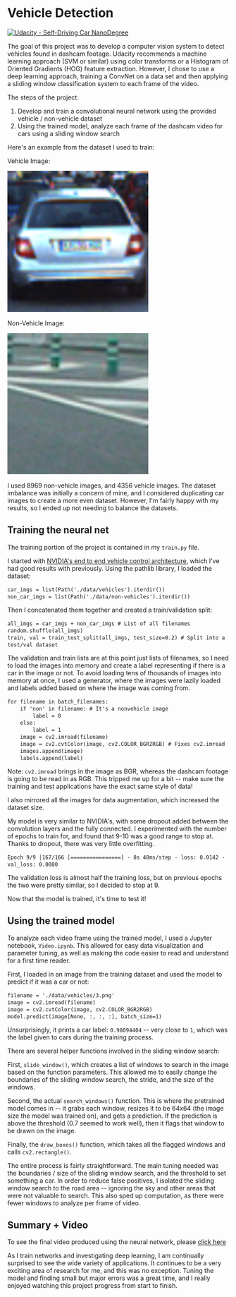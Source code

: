 # Vehicle Detection
[![Udacity - Self-Driving Car NanoDegree](https://s3.amazonaws.com/udacity-sdc/github/shield-carnd.svg)](http://www.udacity.com/drive)

The goal of this project was to develop a computer vision system to detect vehicles found in dashcam footage. Udacity recommends a machine learning approach (SVM or similar) using color transforms or a Histogram of Oriented Gradients (HOG) feature extraction. However, I chose to use a deep learning approach, training a ConvNet on a data set and then applying a sliding window classification system to each frame of the video.

The steps of the project:

1. Develop and train a convolutional neural network using the provided vehicle / non-vehicle dataset
1. Using the trained model, analyze each frame of the dashcam video for cars using a sliding window search

Here's an example from the dataset I used to train:

Vehicle Image:

![vehicle]

Non-Vehicle Image:

![non-vehicle]

I used 8969 non-vehicle images, and 4356 vehicle images. The dataset imbalance was initially a concern of mine, and I considered duplicating car images to create a more even dataset. However, I'm fairly happy with my results, so I ended up not needing to balance the datasets.

## Training the neural net

The training portion of the project is contained in my `train.py` file.

I started with [NVIDIA's end to end vehicle control architecture](https://images.nvidia.com/content/tegra/automotive/images/2016/solutions/pdf/end-to-end-dl-using-px.pdf), which I've had good results with previously. Using the pathlib library, I loaded the dataset:

```
car_imgs = list(Path('./data/vehicles').iterdir())
non_car_imgs = list(Path('./data/non-vehicles').iterdir())
```

Then I concatenated them together and created a train/validation split:

```
all_imgs = car_imgs + non_car_imgs # List of all filenames
random.shuffle(all_imgs)
train, val = train_test_split(all_imgs, test_size=0.2) # Split into a test/val dataset
```

The validation and train lists are at this point just lists of filenames, so I need to load the images into memory and create a label representing if there is a car in the image or not. To avoid loading tens of thousands of images into memory at once, I used a generator, where the images were lazily loaded and labels added based on where the image was coming from.

```
for filename in batch_filenames:
    if 'non' in filename: # It's a nonvehicle image
        label = 0
    else:
        label = 1
    image = cv2.imread(filename)
    image = cv2.cvtColor(image, cv2.COLOR_BGR2RGB) # Fixes cv2.imread
    images.append(image)
    labels.append(label)
```

Note: `cv2.imread` brings in the image as BGR, whereas the dashcam footage is going to be read in as RGB. This tripped me up for a bit -- make sure the training and test applications have the exact same style of data!

I also mirrored all the images for data augmentation, which increased the dataset size.

My model is very similar to NVIDIA's, with some dropout added between the convolution layers and the fully connected. I experimented with the number of epochs to train for, and found that 9-10 was a good range to stop at. Thanks to dropout, there was very little overfitting.

```
Epoch 9/9 │167/166 [================] - 8s 48ms/step - loss: 0.0142 - val_loss: 0.0080
```

The validation loss is almost half the training loss, but on previous epochs the two were pretty similar, so I decided to stop at 9.

Now that the model is trained, it's time to test it!

## Using the trained model

To analyze each video frame using the trained model, I used a Jupyter notebook, `Video.ipynb`. This allowed for easy data visualization and parameter tuning, as well as making the code easier to read and understand for a first time reader.

First, I loaded in an image from the training dataset and used the model to predict if it was a car or not:

```
filename = './data/vehicles/3.png'
image = cv2.imread(filename)
image = cv2.cvtColor(image, cv2.COLOR_BGR2RGB)
model.predict(image[None, :, :, :], batch_size=1)
```

Unsurprisingly, it prints a car label: `0.98094404` -- very close to `1`, which was the label given to cars during the training process.

There are several helper functions involved in the sliding window search:

First, `slide_window()`, which creates a list of windows to search in the image based on the function parameters. This allowed me to easily change the boundaries of the sliding window search, the stride, and the size of the windows.

Second, the actual `search_windows()` function. This is where the pretrained model comes in -- it grabs each window, resizes it to be 64x64 (the image size the model was trained on), and gets a prediction. If the prediction is above the threshold (0.7 seemed to work well), then it flags that window to be drawn on the image.

Finally, the `draw_boxes()` function, which takes all the flagged windows and calls `cv2.rectangle()`.

The entire process is fairly straightforward. The main tuning needed was the boundaries / size of the sliding window search, and the threshold to set something a car. In order to reduce false positives, I isolated the sliding window search to the road area -- ignoring the sky and other areas that were not valuable to search. This also sped up computation, as there were fewer windows to analyze per frame of video.

## Summary + Video

To see the final video produced using the neural network, please [click here](https://www.youtube.com/watch?v=l2_TCLNK8Vc)

As I train networks and investigating deep learning, I am continually surprised to see the wide variety of applications. It continues to be a very exciting area of research for me, and this was no exception. Tuning the model and finding small but major errors was a great time, and I really enjoyed watching this project progress from start to finish.


[//]: # (Image References)
[vehicle]: ./output_images/vehicle.png
[non-vehicle]: ./output_images/non-vehicle.png
